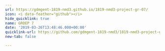```yaml
---
url: https://gdmgent-1819-nmd3.github.io/1819-nmd3-project-gr-07/
icon: <i data-feather="github"></i>
hide_quicklink: true
name: GROEP 7
date: '2019-03-26T13:48:46.000+00:00'
quicklink-url: https://github.com/gdmgent-1819-nmd3/1819-nmd3-project-gr-07
new-tab: false

---
```

